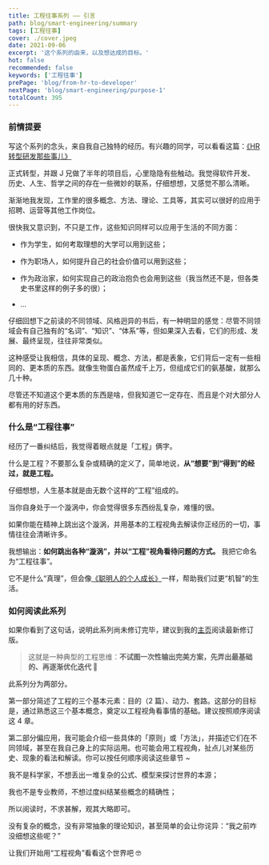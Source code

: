 ```yaml
---
title: 工程往事系列 —— 引言
path: blog/smart-engineering/summary
tags: [工程往事]
cover: ./cover.jpeg
date: 2021-09-06
excerpt: '这个系列的由来，以及想达成的目标。'
hot: false
recommended: false
keywords: ['工程往事']
prePage: 'blog/from-hr-to-developer'
nextPage: 'blog/smart-engineering/purpose-1'
totalCount: 395
---
```


### 前情提要

写这个系列的念头，来自我自己独特的经历。有兴趣的同学，可以看看这篇：[《HR 转型研发那些事儿》](/blog/from-hr-to-developer)

正式转型，并跟 J 兄做了半年的项目后，心里隐隐有些触动。我觉得软件开发、历史、人生、哲学之间的存在一些微妙的联系，仔细想想，又感觉不那么清晰。

渐渐地我发现，工作里的很多概念、方法、理论、工具等，其实可以很好的应用于招聘、运营等其他工作岗位。

很快我又意识到，不只是工作，这些知识同样可以应用于生活的不同方面：

- 作为学生，如何考取理想的大学可以用到这些；

- 作为职场人，如何提升自己的社会价值可以用到这些；

- 作为政治家，如何实现自己的政治抱负也会用到这些（我当然还不是，但各类史书里这样的例子多的很）；

- ...

仔细回想下之前读的不同领域、风格迥异的书后，有一种明显的感觉：尽管不同领域会有自己独有的“名词”、“知识”、“体系”等，但如果深入去看，它们的形成、发展、最终呈现，往往非常类似。

这种感受让我相信，具体的呈现、概念、方法，都是表象，它们背后一定有一些相同的、更本质的东西。就像生物蛋白虽然成千上万，但组成它们的氨基酸，就那么几十种。

尽管还不知道这个更本质的东西是啥，但我知道它一定存在、而且是个对大部分人都有用的好东西。

### 什么是“工程往事”

经历了一番纠结后，我觉得着眼点就是「工程」俩字。

什么是工程？不要那么复杂或精确的定义了，简单地说，**从“想要”到“得到”的经过，就是工程。**

仔细想想，人生基本就是由无数个这样的“工程”组成的。

当你自身处于一个漩涡中，你会觉得很多东西纷乱复杂，难懂的很。

如果你能在精神上跳出这个漩涡，并用基本的工程视角去解读你正经历的一切，事情往往会清晰许多。

我想输出：**如何跳出各种“漩涡”，并以“工程”视角看待问题的方式。** 我把它命名为“工程往事”。

它不是什么“真理”，但会像[《聪明人的个人成长》](/tags/Personal%20Development%20for%20Smart%20People)一样，帮助我们过更“机智”的生活。

### 如何阅读此系列

如果你看到了这句话，说明此系列尚未修订完毕，建议到我的[主页](/tags/工程往事)阅读最新修订版。

> 这就是一种典型的工程思维：**不试图一次性输出完美方案，先弄出最基础的、再逐渐优化迭代 🤪**

此系列分为两部分。

第一部分简述了工程的三个基本元素：目的（2 篇）、动力、套路。这部分的目标是，通过熟悉这三个基本概念，奠定以工程视角看事情的基础。建议按照顺序阅读这 4 章。

第二部分偏应用，我可能会介绍一些具体的「原则」或「方法」，并描述它们在不同领域，甚至在我自己身上的实际运用。也可能会用工程视角，扯点儿对某些历史、现象的看法和解读。你可以按任何顺序阅读这些章节 ~

我不是科学家，不想丢出一堆复杂的公式、模型来探讨世界的本源；

我也不是专业教师，不想过度纠结某些概念的精确性；

所以阅读时，不求甚解，观其大略即可。

没有复杂的概念，没有非常抽象的理论知识，甚至简单的会让你诧异：“我之前咋没细想这些呢？”

让我们开始用“工程视角”看看这个世界吧 🤓
